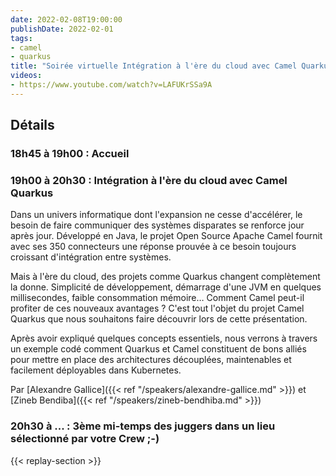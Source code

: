 ```yaml
---
date: 2022-02-08T19:00:00
publishDate: 2022-02-01
tags:
- camel
- quarkus
title: "Soirée virtuelle Intégration à l'ère du cloud avec Camel Quarkus"
videos: 
- https://www.youtube.com/watch?v=LAFUKrSSa9A
---
```


## Détails

### 18h45 à 19h00 : Accueil

### 19h00 à 20h30 : Intégration à l'ère du cloud avec Camel Quarkus

Dans un univers informatique dont l'expansion ne cesse d'accélérer, le besoin de faire communiquer des systèmes disparates se renforce jour après jour.
Développé en Java, le projet Open Source Apache Camel fournit avec ses 350 connecteurs une réponse prouvée à ce besoin toujours croissant d'intégration entre systèmes.

Mais à l'ère du cloud, des projets comme Quarkus changent complètement la donne.
Simplicité de développement, démarrage d'une JVM en quelques millisecondes, faible consommation mémoire…
Comment Camel peut-il profiter de ces nouveaux avantages ? C'est tout l'objet du projet Camel Quarkus que nous souhaitons faire découvrir lors de cette présentation.

Après avoir expliqué quelques concepts essentiels, nous verrons à travers un exemple codé comment Quarkus et Camel constituent de bons alliés pour mettre en place des architectures découplées, maintenables et facilement déployables dans Kubernetes.

Par [Alexandre Gallice]({{< ref "/speakers/alexandre-gallice.md" >}}) et [Zineb Bendiba]({{< ref "/speakers/zineb-bendhiba.md" >}})

### 20h30 à ... : 3ème mi-temps des juggers dans un lieu sélectionné par votre Crew ;-)

{{< replay-section >}}
